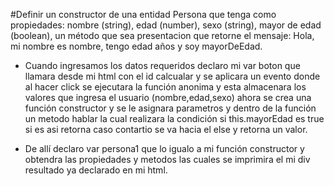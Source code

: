 #Definir un constructor de una entidad Persona que tenga como propiedades: nombre (string), edad (number), sexo (string), mayor de edad (boolean), un método que sea presentacion que retorne el mensaje:
Hola, mi nombre es nombre, tengo edad años y soy mayorDeEdad.

- Cuando ingresamos los datos requeridos declaro mi var boton que llamara desde mi html con el id calcualar y se aplicara un evento donde al hacer click se ejecutara la función anonima y esta almacenara los valores que ingresa el usuario (nombre,edad,sexo) ahora se crea una función constructor y se le asignara parametros y dentro de la función un metodo hablar la cual realizara la condición si this.mayorEdad es true si es asi retorna caso contartio se va hacia el else y retorna un valor.

- De allí declaro var persona1 que lo igualo a mi función constructor y obtendra las propiedades y metodos las cuales se imprimira el mi div resultado ya declarado en mi html.